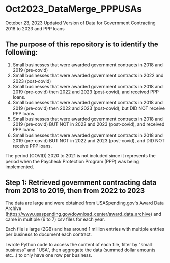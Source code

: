 # Oct2023_DataMerge_PPPUSAs
October 23, 2023 Updated Version of Data for Government Contracting 2018 to 2023 and PPP loans

## The purpose of this repository is to identify the following:

1. Small businesses that were awarded government contracts in 2018 and 2019 (pre-covid)
2. Small businesses that were awarded government contracts in 2022 and 2023 (post-covid)
3. Small businesses that were awarded government contracts in 2018 and 2019 (pre-covid) then 2022 and 2023 (post-covid), and received PPP loans.
4. Small businesses that were awarded government contracts in 2018 and 2019 (pre-covid) then 2022 and 2023 (post-covid), but DID NOT receive PPP loans.
5. Small businesses that were awarded government contracts in 2018 and 2019 (pre-covid) BUT NOT in 2022 and 2023 (post-covid), and received PPP loans.
6. Small businesses that were awarded government contracts in 2018 and 2019 (pre-covid) BUT NOT in 2022 and 2023 (post-covid), and DID NOT receive PPP loans.

The period (COVID) 2020 to 2021 is not included since it represents the period when the Paycheck Protection Program (PPP) was being implemented. 

## Step 1: Retrieved government contracting data from 2018 to 2019, then from 2022 to 2023

The data are large and were obtained from USASpending.gov's Award Data Archive (https://www.usaspending.gov/download_center/award_data_archive) and came in multiple (6 to 7) csv files for each year. 

Each file is large (2GB) and has around 1 million entries with multiple entries per business to document each contract. 

I wrote Python code to access the content of each file, filter by "small business" and "USA", then aggregate the data (summed dollar amounts etc...) to only have one row per business. 
